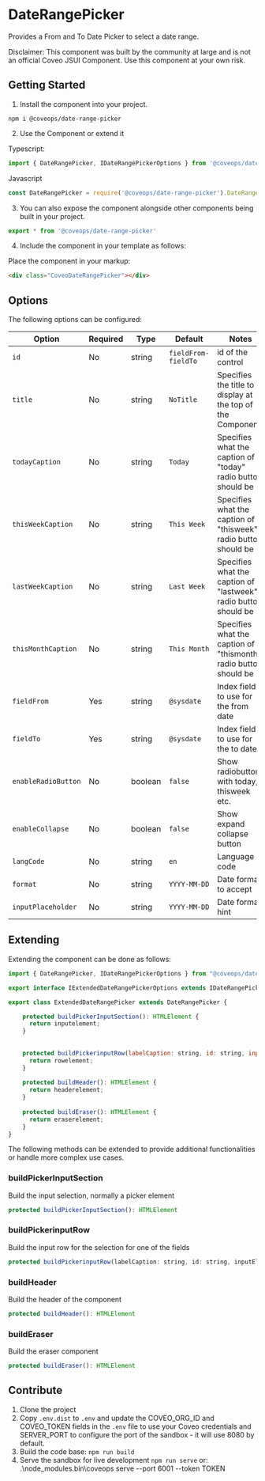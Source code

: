 # DateRangePicker

Provides a From and To Date Picker to select a date range.

Disclaimer: This component was built by the community at large and is not an official Coveo JSUI Component. Use this component at your own risk.

## Getting Started

1. Install the component into your project.

```
npm i @coveops/date-range-picker
```

2. Use the Component or extend it

Typescript:

```javascript
import { DateRangePicker, IDateRangePickerOptions } from '@coveops/date-range-picker';
```

Javascript

```javascript
const DateRangePicker = require('@coveops/date-range-picker').DateRangePicker;
```

3. You can also expose the component alongside other components being built in your project.

```javascript
export * from '@coveops/date-range-picker'
```

4. Include the component in your template as follows:

Place the component in your markup:

```html
<div class="CoveoDateRangePicker"></div>
```

## Options

The following options can be configured:

| Option | Required | Type | Default | Notes |
| --- | --- | --- | --- | --- |
| `id` | No | string | `fieldFrom-fieldTo` | id of the control |
| `title` | No | string | `NoTitle` | Specifies the title to display at the top of the Component |
| `todayCaption` | No | string | `Today` | Specifies what the caption of "today" radio button should be |
| `thisWeekCaption` | No | string | `This Week` | Specifies what the caption of "thisweek" radio button should be |
| `lastWeekCaption` | No | string | `Last Week` | Specifies what the caption of "lastweek" radio button should be |
| `thisMonthCaption` | No | string | `This Month` | Specifies what the caption of "thismonth" radio button should be |
| `fieldFrom` | Yes | string | `@sysdate` | Index field to use for the from date |
| `fieldTo` | Yes | string | `@sysdate` | Index field to use for the to date|
| `enableRadioButton` | No | boolean | `false` | Show radiobuttons with today, thisweek etc. |
| `enableCollapse` | No | boolean | `false` | Show expand collapse button |
| `langCode` | No | string | `en` | Language code |
| `format` | No | string | `YYYY-MM-DD` | Date format to accept |
| `inputPlaceholder` | No | string | `YYYY-MM-DD` | Date format hint |

## Extending

Extending the component can be done as follows:

```javascript
import { DateRangePicker, IDateRangePickerOptions } from "@coveops/date-range-picker";

export interface IExtendedDateRangePickerOptions extends IDateRangePickerOptions {}

export class ExtendedDateRangePicker extends DateRangePicker {

    protected buildPickerInputSection(): HTMLElement {
      return inputelement;
    }
  
  
    protected buildPickerinputRow(labelCaption: string, id: string, inputElement: HTMLInputElement): HTMLElement {
      return rowelement;
    }
  
    protected buildHeader(): HTMLElement {
      return headerelement;
    }
  
    protected buildEraser(): HTMLElement {
      return eraserelement;
    }
}

```

The following methods can be extended to provide additional functionalities or handle more complex use cases.

### buildPickerInputSection
Build the input selection, normally a picker element

```javascript
protected buildPickerInputSection(): HTMLElement
```

### buildPickerinputRow
Build the input row for the selection for one of the fields

```javascript
protected buildPickerinputRow(labelCaption: string, id: string, inputElement: HTMLInputElement): HTMLElement
```

### buildHeader
Build the header of the component

```javascript  
protected buildHeader(): HTMLElement
```

### buildEraser
Build the eraser component

```javascript
protected buildEraser(): HTMLElement
```

## Contribute

1. Clone the project
2. Copy `.env.dist` to `.env` and update the COVEO_ORG_ID and COVEO_TOKEN fields in the `.env` file to use your Coveo credentials and SERVER_PORT to configure the port of the sandbox - it will use 8080 by default.
3. Build the code base: `npm run build`
4. Serve the sandbox for live development `npm run serve`
or: .\node_modules\.bin\coveops serve --port 6001 --token TOKEN